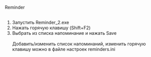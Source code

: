 Reminder<br>
<br>
1. Запустить Reminder_2.exe <br>
2. Нажать горячую клавишу (Shift+F2) <br>
3. Выбрать из списка напоминание и нажать Save <br>
   <br>
Добавить/изменить список напоминаний, изменить горячую клавишу можно в файле настроек reminders.ini
